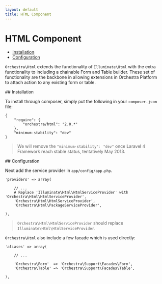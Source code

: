 ```yaml
---
layout: default
title: HTML Component
---
```


HTML Component
==============

* [Installation](#installation)
* [Configuration](#configuration)

<article id="introduction">

`Orchestra\Html` extends the functionality of `Illuminate\Html` with the extra functionality to including a chainable Form and Table builder. These set of functionality are the backbone in allowing extensions in Orchestra Platform to attach action to any existing form or table.

</article>

<article id="installation">
## Installation

To install through composer, simply put the following in your `composer.json` file:

	{
		"require": {
			"orchestra/html": "2.0.*"
		},
		"minimum-stability": "dev"
	}

> We will remove the `"minimum-stability": "dev"` once Laravel 4 Framework reach stable status, tentatively May 2013.

<article id="configuration">
## Configuration

Next add the service provider in `app/config/app.php`.

	'providers' => array(
		
		// ...
		# Replace 'Illuminate\Html\HtmlServiceProvider' with 'Orchestra\Html\HtmlServiceProvider',
		'Orchestra\Html\HtmlServiceProvider',
		'Orchestra\Html\PackageServiceProvider',

	),

> `Orchestra\Html\HtmlServiceProvider` should replace `Illuminate\Html\HtmlServiceProvider`.

`Orchestra\Html` also include a few facade which is used directly:

	'aliases' => array(

		// ...

		'Orchestra\Form'  => 'Orchestra\Support\Facades\Form',
		'Orchestra\Table' => 'Orchestra\Support\Facades\Table',

	),

</article>
